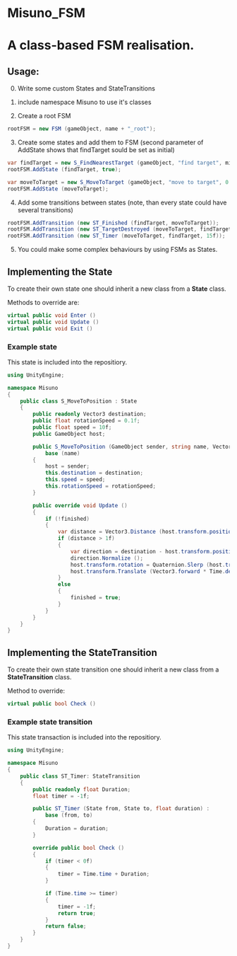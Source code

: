 # Misuno_FSM
# A class-based FSM realisation. 

## Usage:

0) Write some custom States and StateTransitions

1) include namespace Misuno to use it's classes

2) Create a root FSM
```csharp
rootFSM = new FSM (gameObject, name + "_root");
```
3) Create some states and add them to FSM (second parameter of AddState shows that findTarget sould be set as initial)
```csharp
var findTarget = new S_FindNearestTarget (gameObject, "find target", minSearchRadius);
rootFSM.AddState (findTarget, true);

var moveToTarget = new S_MoveToTarget (gameObject, "move to target", 0.01f, moveSpeed, rotationSpeed);
rootFSM.AddState (moveToTarget);
```
4) Add some transitions between states (note, than every state could have several transitions)
```csharp
rootFSM.AddTransition (new ST_Finished (findTarget, moveToTarget));
rootFSM.AddTransition (new ST_TargetDestroyed (moveToTarget, findTarget, this));
rootFSM.AddTransition (new ST_Timer (moveToTarget, findTarget, 15f));
```
5) You could make some complex behaviours by using FSMs as States. 

## Implementing the State

To create their own state one should inherit a new class from a **State** class. 

Methods to override are:
```csharp
virtual public void Enter ()
virtual public void Update ()
virtual public void Exit ()
```

### Example state

This state is included into the repositiory.

```csharp
using UnityEngine;

namespace Misuno
{
    public class S_MoveToPosition : State
    {
        public readonly Vector3 destination;
        public float rotationSpeed = 0.1f;
        public float speed = 10f;
        public GameObject host;

        public S_MoveToPosition (GameObject sender, string name, Vector3 destination, float speed = 10f, float rotationSpeed = 0.1f) :
            base (name)
        {
            host = sender;
            this.destination = destination;
            this.speed = speed;
            this.rotationSpeed = rotationSpeed;
        }

        public override void Update ()
        {
            if (!finished)
            {
                var distance = Vector3.Distance (host.transform.position, destination);
                if (distance > 1f)
                {
                    var direction = destination - host.transform.position;
                    direction.Normalize ();
                    host.transform.rotation = Quaternion.Slerp (host.transform.rotation, Quaternion.LookRotation (direction), rotationSpeed);
                    host.transform.Translate (Vector3.forward * Time.deltaTime * speed);
                }
                else
                {
                    finished = true;
                }
            }
        }
    }
}
```

## Implementing the StateTransition

To create their own state transition one should inherit a new class from a **StateTransition** class. 

Method to override:

```csharp
virtual public bool Check ()
```

### Example state transition

This state transaction is included into the repositiory.

```csharp
using UnityEngine;

namespace Misuno
{
    public class ST_Timer: StateTransition
    {
        public readonly float Duration;
        float timer = -1f;

        public ST_Timer (State from, State to, float duration) :
            base (from, to)
        { 
            Duration = duration;
        }

        override public bool Check ()
        {
            if (timer < 0f)
            {
                timer = Time.time + Duration;
            }

            if (Time.time >= timer)
            {
                timer = -1f;
                return true;
            }
            return false;
        }
    }
}
```

